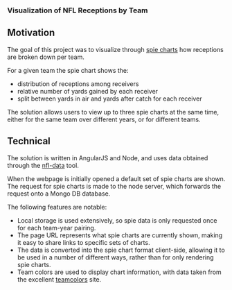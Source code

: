 ### Visualization of NFL Receptions by Team

## Motivation
The goal of this project was to visualize through [spie charts](https://angus.nyc/2015/a-spie-chart-for-chart-js/) how receptions are broken down per team. 

For a given team the spie chart shows the:
- distribution of receptions among receivers
- relative number of yards gained by each receiver
- split between yards in air and yards after catch for each receiver

The solution allows users to view up to three spie charts at the same time, either for the same team over different years, or for different teams.

## Technical
The solution is written in AngularJS and Node, and uses data obtained through the [nfl-data](https://github.com/angusmacdonald/nfl-data-ui) tool.

When the webpage is initially opened a default set of spie charts are shown. The request for spie charts is made to the node server, which forwards the request onto a Mongo DB database.

The following features are notable:
 - Local storage is used extensively, so spie data is only requested once for each team-year pairing.
 - The page URL represents what spie charts are currently shown, making it easy to share links to specific sets of charts.
 - The data is converted into the spie chart format client-side, allowing it to be used in a number of different ways, rather than for only rendering spie charts.
 - Team colors are used to display chart information, with data taken from the excellent [teamcolors](http://teamcolors.arc90.com/) site.